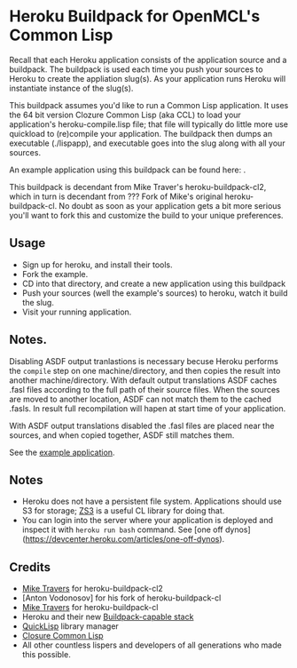 Heroku Buildpack for OpenMCL's Common Lisp
==========================================

Recall that each Heroku application consists of the application
source and a buildpack.  The buildpack is used each time you
push your sources to Heroku to create the appliation slug(s).
As your application runs Heroku will instantiate instance of 
the slug(s).

This buildpack assumes you'd like to run a Common Lisp application.
It uses the 64 bit version Clozure Common Lisp (aka CCL) to load
your application's heroku-compile.lisp file; that file will
typically do little more use quickload to (re)compile your
application.  The buildpack then dumps an executable (./lispapp),
and executable goes into the slug along with all your sources.

An example application using this buildpack can be found here:
<tbd>.

This buildpack is decendant from Mike Traver's heroku-buildpack-cl2,
which in turn is decendant from ??? Fork of Mike's original
heroku-buildpack-cl.  No doubt as soon as your application gets
a bit more serious you'll want to fork this and customize the build
to your unique preferences.

## Usage

* Sign up for heroku, and install their tools.
* Fork the example.
* CD into that directory, and create a new application using this buildpack
* Push your sources (well the example's sources) to heroku, watch it build the slug.
* Visit your running application.

## Notes.

Disabling ASDF output tranlastions is necessary becuse Heroku performs
the `compile` step on one machine/directory, and then copies the
result into another machine/directory.  With default output
translations ASDF caches .fasl files according to the full path of
their source files. When the sources are moved to another location,
ASDF can not match them to the cached .fasls. In result full
recompilation will hapen at start time of your application.

With ASDF output translations disabled the .fasl files are placed near
the sources, and when copied together, ASDF still matches them.

See the [example application](https://github.com/avodonosov/heroku-cl-example2). 

## Notes
* Heroku does not have a persistent file system. Applications should use S3 for storage; [ZS3](http://www.xach.com/lisp/zs3) is a useful CL library for doing that.
* You can login into the server where your application is deployed and inspect it with `heroku run bash` command. See [one off dynos] (https://devcenter.heroku.com/articles/one-off-dynos).

## Credits
* [Mike Travers](hyperphor.com) for heroku-buildpack-cl2
* [Anton Vodonosov] for his fork of heroku-buildpack-cl
* [Mike Travers](hyperphor.com) for heroku-buildpack-cl
* Heroku and their new [Buildpack-capable stack](http://devcenter.heroku.com/articles/buildpacks)
* [QuickLisp](http://www.quicklisp.org/) library manager 
* [Closure Common Lisp](http://ccl.clozure.com//)
* All other countless lispers and developers of all generations who made this possible.



